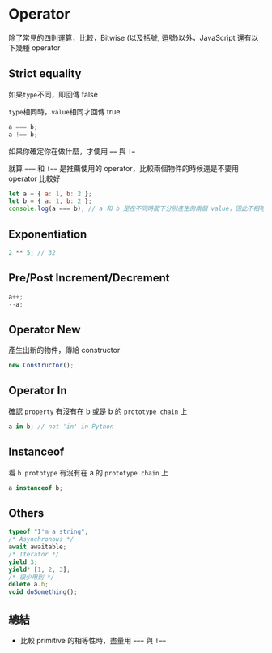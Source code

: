 # Operator

除了常見的四則運算，比較，Bitwise (以及括號, 逗號)以外，JavaScript 還有以下幾種 operator

## Strict equality

如果`type`不同，即回傳 false

`type`相同時，`value`相同才回傳 true

```javascript
a === b;
a !== b;
```

如果你確定你在做什麼，才使用 `==` 與 `!=`

就算 `===` 和 `!==` 是推薦使用的 operator，比較兩個物件的時候還是不要用 operator 比較好

```javascript
let a = { a: 1, b: 2 };
let b = { a: 1, b: 2 };
console.log(a === b); // a 和 b 是在不同時間下分別產生的兩個 value，因此不相等
```

## Exponentiation

```javascript
2 ** 5; // 32
```

## Pre/Post Increment/Decrement

```javascript
a++;
--a;
```

## Operator New

產生出新的物件，傳給 constructor

```javascript
new Constructor();
```

## Operator In

確認 `property` 有沒有在 b 或是 b 的 `prototype chain` 上

```javascript
a in b; // not 'in' in Python
```

## Instanceof

看 `b.prototype` 有沒有在 a 的 `prototype chain` 上

```javascript
a instanceof b;
```

## Others

```javascript
typeof "I'm a string";
/* Asynchronous */
await awaitable;
/* Iterator */
yield 3;
yield* [1, 2, 3];
/* 很少用到 */
delete a.b;
void doSomething();
```

## 總結

- 比較 primitive 的相等性時，盡量用 `===` 與 `!==`
